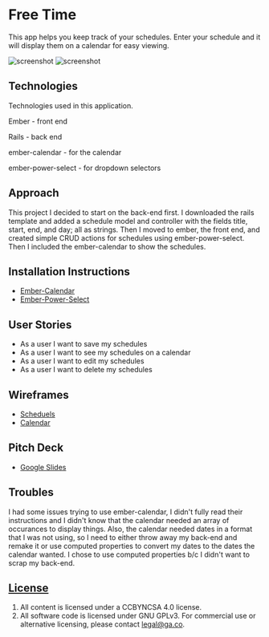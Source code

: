 # Free Time

This app helps you keep track of your schedules. Enter your schedule and it will
display them on a calendar for easy viewing.

![screenshot](http://i.imgur.com/jKt2WwQ.png)
![screenshot](http://i.imgur.com/Yt7Apew.png)


## Technologies

Technologies used in this application.

Ember - front end

Rails - back end

ember-calendar - for the calendar

ember-power-select - for dropdown selectors


## Approach

This project I decided to start on the back-end first. I downloaded the rails
template and added a schedule model and controller with the fields title,
start, end, and day; all as strings. Then I moved to ember, the front end, and
created simple CRUD actions for schedules using ember-power-select. Then I
included the ember-calendar to show the schedules.



## Installation Instructions

-   [Ember-Calendar](https://emberobserver.com/addons/ember-calendar)
-   [Ember-Power-Select](http://www.ember-power-select.com/docs/installation)

## User Stories

-   As a user I want to save my schedules
-   As a user I want to see my schedules on a calendar
-   As a user I want to edit my schedules
-   As a user I want to delete my schedules

## Wireframes

-   [Scheduels](https://wireframe.cc/n9AlCF)
-   [Calendar](https://wireframe.cc/mopSbj)

## Pitch Deck

-   [Google Slides](https://drive.google.com/open?id=1_RovPRuEvGp-C6TOPyhyxUxcE7RXftQNeE3o3dJ0IXc)

## Troubles

I had some issues trying to use ember-calendar, I didn't fully read their
instructions and I didn't know that the calendar needed an array of occurances
to display things. Also, the calendar needed dates in a format that I was not
using, so I need to either throw away my back-end and remake it or use computed
properties to convert my dates to the dates the calendar wanted. I chose to use
computed properties b/c I didn't want to scrap my back-end.

## [License](LICENSE)

1.  All content is licensed under a CC­BY­NC­SA 4.0 license.
1.  All software code is licensed under GNU GPLv3. For commercial use or
    alternative licensing, please contact legal@ga.co.
